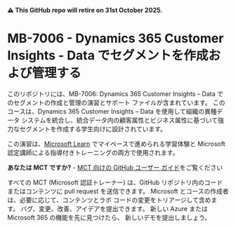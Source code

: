 **⚠️ This GitHub repo will retire on 31st October 2025.**
# MB-7006 - Dynamics 365 Customer Insights - Data でセグメントを作成および管理する

このリポジトリには、MB-7006: Dynamics 365 Customer Insights – Data でのセグメントの作成と管理の演習とサポート ファイルが含まれています。 このコースは、Dynamics 365 Customer Insights – Data を使用して組織の異種データ システムを統合し、統合データ内の顧客属性とビジネス属性に基づいて強力なセグメントを作成する学生向けに設計されています。

この演習は、[Microsoft Learn](https://learn.microsoft.com) でマイペースで進められる学習体験と Microsoft 認定講師による指導付きトレーニングの両方で使用されます。

**あなたは MCT ですか?** - [MCT 向けの GitHub ユーザー ガイド](https://microsoftlearning.github.io/MCT-User-Guide/)をご覧ください

すべての MCT (Microsoft 認証トレーナー) は、GitHub リポジトリ内のコードまたはコンテンツに pull request を送信できます。 Microsoft とコースの作成者は、必要に応じて、コンテンツとラボ コードの変更をトリアージして含めます。 バグ、変更、改善、アイデアを提出できます。 新しい Azure または Microsoft 365 の機能を先に見つけたら、 新しいデモを提出しましょう。

